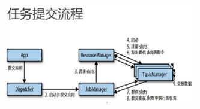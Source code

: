![image-20211205230750174](MarkDownImages/016-Flink理论-运行时架构（二）作业提交流程抽象架构.assets/image-20211205230750174.png)
